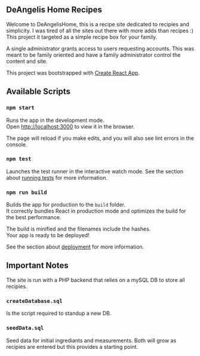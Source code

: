 ## DeAngelis Home Recipes

Welcome to DeAngelisHome, this is a recipe site dedicated to recipies and simplicity. I was tired of all the sites out there with more adds than recipes :) This project it targeted as a simple recipe box for your family.

A single administrator grants access to users requesting accounts. This was meant to be family oriented and have a family administrator control the content and site.


This project was bootstrapped with [Create React App](https://github.com/facebook/create-react-app).

## Available Scripts

### `npm start`

Runs the app in the development mode.<br>
Open [http://localhost:3000](http://localhost:3000) to view it in the browser.

The page will reload if you make edits, and you will also see lint errors in the console.

### `npm test`

Launches the test runner in the interactive watch mode. See the section about [running tests](https://facebook.github.io/create-react-app/docs/running-tests) for more information.

### `npm run build`

Builds the app for production to the `build` folder.<br>
It correctly bundles React in production mode and optimizes the build for the best performance.

The build is minified and the filenames include the hashes.<br>
Your app is ready to be deployed!

See the section about [deployment](https://facebook.github.io/create-react-app/docs/deployment) for more information.

## Important Notes
The site is run with a PHP backend that relies on a mySQL DB to store all recipies.

### `createDatabase.sql`
Is the script required to standup a new DB.

### `seedData.sql`
Seed data for initial ingrediants and measurements. Both will grow as recipies are entered but this provides a starting point.